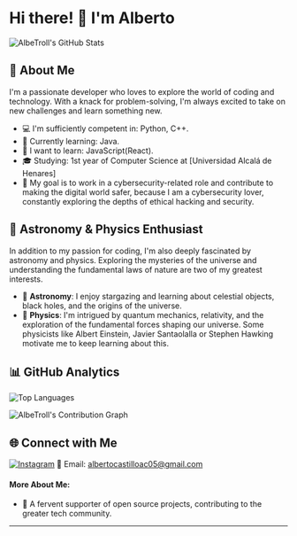 # Hi there! 👋 I'm Alberto

![AlbeTroll's GitHub Stats](https://github-readme-stats.vercel.app/api?username=AlbeTroll&show_icons=true&count_private=true&hide=contribs,prs&theme=radical)

## 🚀 About Me
I'm a passionate developer who loves to explore the world of coding and technology. With a knack for problem-solving, I'm always excited to take on new challenges and learn something new.

- 💻 I'm sufficiently competent in: Python, C++.
- 🌱 Currently learning: Java.
- 🌟 I want to learn: JavaScript(React).
- 🎓 Studying: 1st year of Computer Science at [Universidad Alcalá de Henares]
- 🔐 My goal is to work in a cybersecurity-related role and contribute to making the digital world safer, because I am a cybersecurity lover, constantly exploring the depths of ethical hacking and security.

## 🌌 Astronomy & Physics Enthusiast

In addition to my passion for coding, I'm also deeply fascinated by astronomy and physics. Exploring the mysteries of the universe and understanding the fundamental laws of nature are two of my greatest interests.
- 🌠 **Astronomy**: I enjoy stargazing and learning about celestial objects, black holes, and the origins of the universe.
- 🔭 **Physics**: I'm intrigued by quantum mechanics, relativity, and the exploration of the fundamental forces shaping our universe. Some physicists like Albert Einstein, Javier Santaolalla or Stephen Hawking motivate me to keep learning about this.

## 📊 GitHub Analytics

![Top Languages](https://github-readme-stats.vercel.app/api/top-langs/?username=AlbeTroll&layout=compact&theme=radical)

![AlbeTroll's Contribution Graph](https://activity-graph.herokuapp.com/graph?username=AlbeTroll&bg_color=1F222E&color=F8D866&line=F85D7F&point=FFFFFF&hide_border=true)

## 🌐 Connect with Me

[![Instagram](https://img.shields.io/badge/-Instagram-purple?style=flat-square&logo=instagram&logoColor=white&link=https://www.instagram.com/Albetroll_/)](https://www.instagram.com/Albetroll_/)
📧 Email: albertocastilloac05@gmail.com

#### More About Me:

- 🌟 A fervent supporter of open source projects, contributing to the greater tech community.

---
